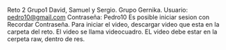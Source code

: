 Reto 2 Grupo1 David, Samuel y Sergio.
Grupo Gernika.
Usuario: pedro10@gmail.com
Contraseña: Pedro10
Es posible iniciar sesion con Recordar Contraseña.
Para iniciar el video, descargar video que esta en la carpeta del reto. El video se llama videocuadro.
EL video debe estar en la cerpeta raw, dentro de res.
